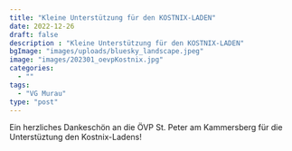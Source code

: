 ```yaml
---
title: "Kleine Unterstützung für den KOSTNIX-LADEN"
date: 2022-12-26
draft: false
description : "Kleine Unterstützung für den KOSTNIX-LADEN"
bgImage: "images/uploads/bluesky_landscape.jpeg"
image: "images/202301_oevpKostnix.jpg"
categories: 
  - ""
tags:
  - "VG Murau"
type: "post"
---
```

Ein herzliches Dankeschön an die ÖVP St. Peter am Kammersberg für die Unterstüztung den Kostnix-Ladens!
 <!--more-->
